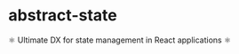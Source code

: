 # abstract-state

:atom_symbol: Ultimate DX for state management in React applications :atom_symbol:

